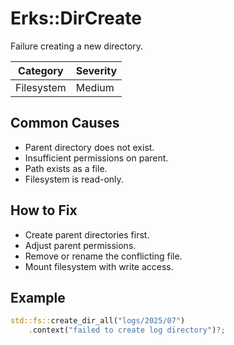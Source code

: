# Erks::DirCreate

Failure creating a new directory.

| Category   | Severity |
| ---------- | -------- |
| Filesystem | Medium   |

## Common Causes

- Parent directory does not exist.
- Insufficient permissions on parent.
- Path exists as a file.
- Filesystem is read-only.

## How to Fix

- Create parent directories first.
- Adjust parent permissions.
- Remove or rename the conflicting file.
- Mount filesystem with write access.

## Example

```rust
std::fs::create_dir_all("logs/2025/07")
    .context("failed to create log directory")?;
```
